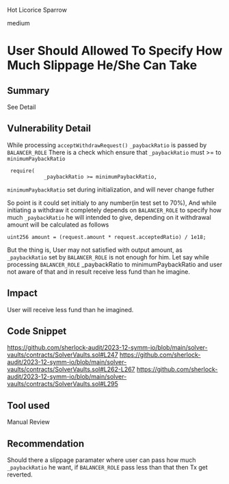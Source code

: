 Hot Licorice Sparrow

medium

# User Should Allowed To Specify How Much Slippage He/She Can Take

## Summary
See Detail
## Vulnerability Detail
While processing `acceptWithdrawRequest()` `_paybackRatio` is passed by `BALANCER_ROLE`
There is a check which ensure that `_paybackRatio` must >= to `minimumPaybackRatio`
```solidity
 require(
            _paybackRatio >= minimumPaybackRatio,
```
`minimumPaybackRatio` set during initialization, and will never change futher

So point is it could set initialy to any number(in test set to 70%), And while initiating a withdraw it completely depends on `BALANCER_ROLE` to specify how much `_paybackRatio` he will intended to give, depending on it withdrawal amount will be calculated as follows
```solidity
uint256 amount = (request.amount * request.acceptedRatio) / 1e18;
```

But the thing is, User may not satisfied with output amount, as  `_paybackRatio` set by `BALANCER_ROLE` is not enough for him.
Let say while processing `BALANCER_ROLE` _paybackRatio to minimumPaybackRatio and user not aware of that and in result receive less fund than he imagine.
## Impact
User will receive less fund than he imagined.
## Code Snippet
https://github.com/sherlock-audit/2023-12-symm-io/blob/main/solver-vaults/contracts/SolverVaults.sol#L247
https://github.com/sherlock-audit/2023-12-symm-io/blob/main/solver-vaults/contracts/SolverVaults.sol#L262-L267
https://github.com/sherlock-audit/2023-12-symm-io/blob/main/solver-vaults/contracts/SolverVaults.sol#L295
## Tool used

Manual Review

## Recommendation
Should there a slippage paramater where user can pass how much `_paybackRatio` he want, if `BALANCER_ROLE` pass less than that then Tx get reverted.